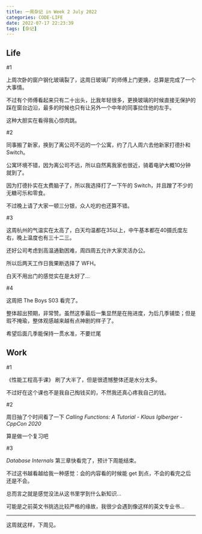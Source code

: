 ```yaml
---
title: 一周杂记 in Week 2 July 2022
categories: CODE-LIFE
date: 2022-07-17 22:23:39
tags: [杂记]
---
```


## Life

\#1

上周次卧的窗户钢化玻璃裂了，这周日玻璃厂的师傅上门更换，总算是完成了一个大事情。

不过有个师傅看起来只有二十出头，比我年轻很多，更换玻璃的时候直接无保护的踩在窗台边沿，最多的时候也只有让另外一个中年的同事拉住他的左手。

这种大胆实在看得我心惊肉跳。

\#2

同事搬了新家，换到了离公司不远的一个公寓，约了几人周六去他新家打德扑和 Switch。

公寓环境不错，因为离公司不远，所以自然离我家也很近，骑着电驴大概10分钟就到了。

因为打德扑实在太费脑子了，所以我选择打了一下午的 Switch，并且蹭了不少的无糖可乐和零食。

不过晚上请了大家一顿三分银，众人吃的也还算不错。

\#3

这周杭州的气温实在太高了，白天均温都在35以上，中午基本都在40摄氏度左右，晚上温度也有三十二三。

还好公司考虑到高温通勤困难，周四周五允许大家灵活办公。

所以后两天工作日我果断选择了 WFH。

白天不用出门的感觉实在是太好了...

\#4

这周把 The Boys S03 看完了。

整体超出预期，非常赞。虽然这季最后一集显然是在拖进度，为后几季铺垫；但是瑕不掩瑜，整体观感越来越有点神剧的样子了。

希望后面几季能保持一贯水准，不要烂尾

## Work

\#1

《性能工程高手课》 刷了大半了，但是很遗憾整体还是水分太多。

不过好在这个课也不是我自己掏钱买的，不然我还真心疼我自己的钱。

\#2

周日抽了个时间看了一下 _Calling Functions: A Tutorial - Klaus Iglberger - CppCon 2020_

算是做一个复习吧

\#3

_Database Internals_ 第三章快看完了，预计下周能结束。

不过这书越看越给我一种感觉：会的内容看的时候能 get 到点，不会的看完之后还是不会。

总而言之就是感觉没法从这书里学到什么新知识...

可能是之前英文书挑选比较严格的缘故，我很少会遇到像这样的英文专业书...

---

这周就这样，下周见。
